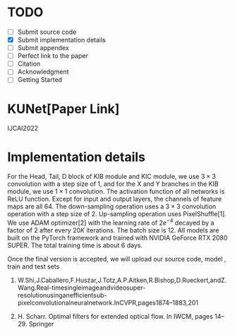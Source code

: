 # TODO

- [ ] Submit source code
- [x] Submit implementation details
- [ ] Submit appendex
- [ ] Perfect link to the paper
- [ ] Citation
- [ ] Acknowledgment
- [ ] Getting Started

# KUNet[Paper Link]

IJCAI2022 

# Implementation details

For the Head, Tail, D block of KIB module and KIC module, we use $3\times 3$ convolution with a step size of 1, and for the X and Y branches in the KIB module, we use $1 \times 1$ convolution. The activation function of all networks is ReLU function. Except for input and output layers, the channels of feature maps are all 64. The down-sampling operation uses a $3 \times 3$ convolution operation with a step size of 2. Up-sampling operation uses PixelShuffle[1]. We use ADAM optimizer[2] with the learning rate of $2e^{-4}$ decayed by a factor of 2 after every $20K$ iterations. The batch size is 12. All models are built on the PyTorch framework and trained with NVIDIA GeForce RTX 2080 SUPER. The total training time is about 6 days. 

Once the final version is accepted, we will upload our source code, model , train and test sets

1. W.Shi,J.Caballero,F.Husźar,J.Totz,A.P.Aitken,R.Bishop,D.Rueckert,andZ.Wang.Real-timesingleimageandvideosuper-resolutionusinganefficientsub-pixelconvolutionalneuralnetwork.InCVPR,pages1874–1883,201

2. H. Scharr. Optimal filters for extended optical flow. In IWCM, pages 14–29. Springer

